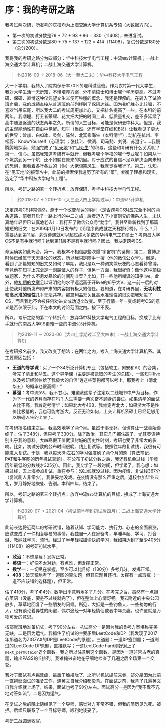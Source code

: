 # 序：我的考研之路

我考过两次研，所报考的院校均为上海交通大学计算机系专硕（大数据方向）。

- 第一次的初试分数是79 + 72 + 93 + 86 = 330（11408），未进复试。
- 第二次的初试分数是80 + 75 + 137 + 122 = 414（11408），复试分数是180分（总分200）。

我将我的考研之路分为四部分：华中科技大学电气工程；中流`985`计算机；一战上海交通大学计算机；二战上海交通大学计算机。

> 约2016-09 → 2018-06（大一至大二末）：华中科技大学电气工程

大一下学期，我转入了院内保研率70%的理科试验班。作为农村第一代大学生，我对大学生活一无所知，不懂培养方案，分不清硕士和博士哪个学历更高。不过考研、保研、直博这种仅凭望文生义便可秒懂的概念，我还是理解的。在转入了试验班之后，我的成绩直接从普通班的前列掉到了保研边缘。因为我好胜心比较强，不喜欢当吊车尾，所以我大二的考试周更加上心，又把排名提高了一些。在本科的前两年，我嗜睡、打王者荣耀、花大把大把的时间上课、低质量社交，差不多延续了高中随波逐流的状态两年之久。所谓的人生目标，可能是保研去中科大。但是，我的主观能动性在自由中觉醒。知乎（当然，还有[学堂在线](https://www.xuetangx.com/)和B站）让我看见了更大的世界：曾加、白如冰、灵剑、陈然、北冥乘海生（本科清华）；动机在杭州、李松蔚、KnowYourself（心理学）；张佳玮、微调、司马懿、刘锐、苏澄宇……我慢腾腾地探索，勉强完成了“[见天地](https://github.com/Anticorianderist/de-vegetable/blob/main/1-src/2-self-educations/1-knowing-your-life/1-knowing-the-world.md)”和“[见众生](https://github.com/Anticorianderist/de-vegetable/blob/main/1-src/2-self-educations/1-knowing-your-life/2-knowing-the-people.md)”的积累。这些和考研有什么关系呢？第一，信心。虽然我知道考研有手就行，但我考哪个学校的哪个专业呢？如果从一个坑跳到另一个坑，还不如躺在原来的坑里。对于应试的自信不足以解决面向未知的恐惧，但看着各行各业的（伪）大佬谈笑风生，我就觉得我行了。第二，认知。在“见天地”的报菜名中，此前的探索使我遍历了所有的“菜”，权衡了理想和现实，选定了“华中科技大学电气工程”。

所以，考研之路的第一个转折点：放弃保研，考华中科技大学电气工程。

> 约2018-07 → 2019-10（大三至大四上学期过半）：中流`985`计算机

决定跨考CS非常偶然，源于一个改变命运的瞬间（是否跨考CS对应完全不同的两条道路，前者开启了一路上行的中二之旅；后者迈入了小富则安的佛系人生，未认真地年轻但已认真地老去）：我打开了微信公众号“勃学”。我甚至重新找到了那篇短短的旧文：在2019年1月10日发布的《论程序员成就之天梯排行榜》。什么？只需要达到第11层，薪资待遇就可以超过绝大多数的华科电气工程硕士？考南昌大学CS不是有手就行吗？达到第11层不是有手就行吗？因此，我决定跨考CS。

命运确实如此巧合。第一，我根本不相信那些吹爆“宇宙机”的菜狗；第二，曾博那时候已经属于天天暴论的状态，所以我只是随手一搜（他的微信公众号）。但是，看到了那篇短短的旧文又如何？早期，我只是以一种调笑兼玩梗的心态看待曾博，毕竟他在知乎上完全是一副魔怔人的样子，但另一方面，我很好奇：像他这种顶级做题家，为什么不用发暴论的时间割韭菜？比如，开一些他所嘲讽的知乎live。此外，他[初期的文章](http://bboczeng.blogspot.com/)足以证明他的水平远远高于开live的知乎大V。这一前一后的对比使我对他所发布的严肃的内容抱有极大的信任。要知道，在考研界里，**无功利性**和**高水准的理性**几乎无法共存。那篇利益无关且高水准理性的旧文把我劝进了CS，而且我也不会被任何劝进文或劝退文改变。至于行情一年一变或跨考CS的意义是否仅限于此，不在本文的讨论范围之内。按下不表。

所以，考研之路的第二个转折点：放弃华中科技大学电气工程的目标，换成了比有手就行的南昌大学CS更难一些的中流`985`计算机。

> 约2019-11 → 2020-06（大四上学期过半至大四末）：一战上海交通大学计算机

在考研报名前夕，我又改变了想法：在两年之内，考入上海交通大学计算机系。其主要原因包括：

- **王道的导学课**：买了一个34所泛计算机专业（包括软工、网安和AI）的合集，听完了清北和华五。这个导学课（主要是被录取的考生的总结）、一些知乎live以及考研经验帖给了我极大的自信“连这些菜狗都可以考上，那我考上（清北华五）的概率也很高啊！”
- **慕强**：考中流`985`，我不甘心。难道我这辈子注定以二线城市中产为目标，作为下一代的养料而存在吗？人生需要一两次奋不顾身的尝试。如果清华的面试占比不高，我肯定考清华；如果北大考408，我肯定考北大；如果浙大不是性价比极低的，我也可能考浙大。反正无论如何，上交计算机系硕士已经足够用以触碰人生的上限了。

在考研报名结束之后，我高效地学了两个月。虽然于事无补，但也算让一战善始善终了。估了348分，但只考了330分。除了政治，其它几门都估高了，尤其英语特别出乎我的意料。大四寒假正值武汉封城的历史性时刻，考研也受了非常大的影响。比如，初试分数的公布时间很晚、线上复试等。按照往年的复试线，我很有可能进入复试。于是，我以每天3h左右的学习强度刷了两个月的题（算法笔记、PAT和牛客网的历年机试真题）。在公布了初试分数之后，我还有机会过线（毕竟历年最低的分数线才325分）。因此，我又学了一段时间，但学累了。我心想：如果过线，去上海参加复试，重在参与；没过线就没过线。因为疫情，复试线367分（复试刷人非常少），我妥妥地没戏。在疫情没有那么严重之后，返校参加毕业典礼，岁月静好地聚餐、告别。本科四年，结束了。

所以，考研之路的第三个转折点：放弃中流`985`计算机的目标，换成了上海交通大学计算机。

> 约2020-07 → 2021-04（初试前半年到初试后四月）：二战上海交通大学计算机

此前长达将近两年的考研试错，随着认知、学习能力、执行力、心态的全面暴涨，应试变成了一件相当容易的事情。我独自一人在家备考，早睡早起、学习、打音游、教妹妹学习、骑行。经过了半年轻松加愉快的学习，我如期达到了至少405分（11408）的考研初试水平。

- **政治**：不愧是我！发挥正常。
- **英语一**：好像不太对劲，有点难，但发挥正常。
- **数学一**：一切尽在掌握，至少可以比目标（130分）多考几分。发挥正常。
- **408**：破天荒地考了一道图的算法题，但其它题目还行。发挥有一点瑕疵（一道不应该错的选择题），但正常。

估了410分，考了414分。数学出乎意料地多了几分。在考完之后，虽然有一点担心英语（没底，要是不过线就完了），但在整体上心情舒畅。我去附近的中央公园散步，草草地回复了一些朋友的问候。所见，大抵是一些钓鱼人，一些匆匆的行人，也有谈论着异性的闺蜜，偶尔途经一对年轻情侣或者中年夫妻。也许这就是万物可爱的意思。

按部就班地准备机试，考了90分左右。机试高分一是因为我的备考方案堪称完美无缺，二是因为运气。我抓住了机试的主要矛盾LeetCode和DP（我发现了2017年那道名为ZIGZAG的DP是LeetCode的原题）。三道题：一道DP签到题；一道刷过的LeetCode DP原题，直接默写；一道LeetCode hard刚好用上了`next_permutaion`这个函数。我之所以注意到这个函数，是因为一道非常古老的真题，输出PASS的全排列。我难掩兴奋地在仔细地检查了几遍之后全场第一个交卷。

我对于面试有点拖延症，最后干脆摆烂了。之所以机试提前交卷，部分是因为此前一直拖延面试的准备工作，连英文自我介绍都没背。在面试之前，我背了几遍英文自我介绍就上场了。结果，面试也考了90分左右。面试高分一是因为“我不卑不亢地对答如流”，二是因为运气。

在复试之后的晚上随缘见了一个导师，感觉对方非常不错，但我的简历见光死。被拒。后续只联系了一个目标导师，顺利地谈妥了。

考研二战圆满收官。
